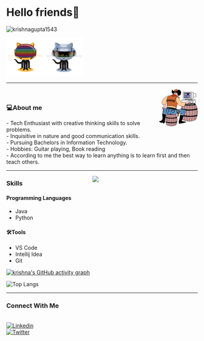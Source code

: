 <h1>Hello friends👋</h1>
<p align="left"> <img src="https://komarev.com/ghpvc/?username=krishnagupta1543" alt="krishnagupta1543" /> </p>

  <img src="github1.gif" alt="git-boy" width="20%" class = "center"><img src="github2.gif" alt="git-boy" width="20%" text-align="center">
<hr>
<img src="new.gif" alt="coder-boy" width="20%" align="right">
                             
</br>
<h3><b>💻About me</b></h3>
<p>
- Tech Enthusiast with creative thinking  skills to solve problems.</br>
- Inquisitive in nature and good communication skills.</br>
- Pursuing  Bachelors in Information Technology.</br>
- Hobbies: Guitar playing, Book reading</br>
- According to me the best way to learn anything is to learn first and then teach others.</br>
</p>
 
<hr>
<img src="https://github-readme-stats.vercel.app/api?username=krishnagupta1543&show_icons=true&theme=tokyonight" align='right' width="55%">
<h3>Skills</h3>
<h4>Programming Languages</br></h4><ul>
  <p>
  <li>Java</li>
  <li>Python</li>
  </ul>
  </p>
  <h4>🛠Tools</br></h4>
  <p>
  <ul>
  <li>
    VS Code
  </li>
  <li>
    Intellij Idea
  </li>
  <li>
    Git
  </li>
  </ul>
  </p>
   
  [![krishna's GitHub activity graph](https://activity-graph.herokuapp.com/graph?username=krishnagupta1543&theme=xcode)](https://git.io/krishnagupta1543)
  
  
  
  ![Top Langs](https://github-readme-stats.vercel.app/api/top-langs/?username=krishnagupta1543&layout=compact&text_color=daf7dc&bg_color=151515)
  
<hr>
  
<h3> Connect With Me </h3>

<!DOCTYPE html>
<html>
   <head>
   </head>
   <body>
      <br>
      <a href= "https://www.linkedin.com/in/krishna-gupta-b4327920a/" target = "_blank">
         <img alt="Linkedin" src="https://img.shields.io/badge/linkedin-%230077B5.svg?&style=for-the-badge&logo=linkedin&logoColor=white"
         width=150" height="35">
      </a>
   </body>
</html>


<!DOCTYPE html>
<html>
   <head>
   </head>
   <body>
      <br>
      <a href="https://twitter.com/Krishna40746542" >
         <img alt="Twitter" src="https://img.shields.io/badge/twitter-%231DA1F2.svg?&style=for-the-badge&logo=twitter&logoColor=white"
         width=150" height="35">
        </br>
      </a>
   </body>
</html>


